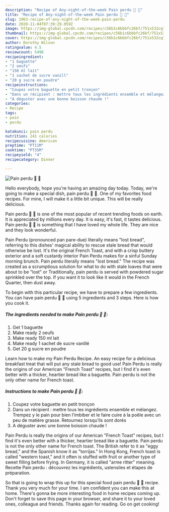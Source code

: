 ```yaml
---
description: "Recipe of Any-night-of-the-week Pain perdu 🥖 🤶"
title: "Recipe of Any-night-of-the-week Pain perdu 🥖 🤶"
slug: 1963-recipe-of-any-night-of-the-week-pain-perdu
date: 2020-11-04T07:39:29.059Z
image: https://img-global.cpcdn.com/recipes/c56b1c6bbbfc26bf/751x532cq70/pain-perdu-🥖-🤶-photo-principale-de-la-recette.jpg
thumbnail: https://img-global.cpcdn.com/recipes/c56b1c6bbbfc26bf/751x532cq70/pain-perdu-🥖-🤶-photo-principale-de-la-recette.jpg
cover: https://img-global.cpcdn.com/recipes/c56b1c6bbbfc26bf/751x532cq70/pain-perdu-🥖-🤶-photo-principale-de-la-recette.jpg
author: Dorothy Wilson
ratingvalue: 4.5
reviewcount: 5498
recipeingredient:
- "1 baguette"
- "2 oeufs"
- "150 ml lait"
- "1 sachet de sucre vanill"
- "20 g sucre en poudre"
recipeinstructions:
- "Coupez votre baguette en petit tronçon"
- "Dans un récipient : mettre tous les ingrédients ensemble et mélangez. Trempez y le pain pour bien l’imbiber et le faire cuire à la poêle avec un peu de matière grasse. Retournez lorsqu’ils sont dorés"
- "A déguster avec une bonne boisson chaude !"
categories:
- Recipe
tags:
- pain
- perdu

katakunci: pain perdu 
nutrition: 241 calories
recipecuisine: American
preptime: "PT11M"
cooktime: "PT35M"
recipeyield: "4"
recipecategory: Dinner

---
```



![Pain perdu 🥖 🤶](https://img-global.cpcdn.com/recipes/c56b1c6bbbfc26bf/751x532cq70/pain-perdu-🥖-🤶-photo-principale-de-la-recette.jpg)

Hello everybody, hope you're having an amazing day today. Today, we're going to make a special dish, pain perdu 🥖 🤶. One of my favorites food recipes. For mine, I will make it a little bit unique. This will be really delicious.

Pain perdu 🥖 🤶 is one of the most popular of recent trending foods on earth. It is appreciated by millions every day. It is easy, it's fast, it tastes delicious. Pain perdu 🥖 🤶 is something that I have loved my whole life. They are nice and they look wonderful.

Pain Perdu (pronounced pan pare-due) literally means &#34;lost bread&#34;, referring to this dishes&#39; magical ability to rescue stale bread that would otherwise be lost. It&#39;s the original French Toast, and with a crisp buttery exterior and a soft custardy interior Pain Perdu makes for a sinful Sunday morning brunch. Pain perdu literally means &#34;lost bread.&#34; The recipe was created as a scrumptious solution for what to do with stale loaves that were about to be &#34;lost&#34; or Traditionally, pain perdu is served with powdered sugar sprinkled over the top. If you want it to look like it would in the French Quarter, then dust away.


To begin with this particular recipe, we have to prepare a few ingredients. You can have pain perdu 🥖 🤶 using 5 ingredients and 3 steps. Here is how you cook it.

<!--inarticleads1-->

##### The ingredients needed to make Pain perdu 🥖 🤶:

1. Get 1 baguette
1. Make ready 2 oeufs
1. Make ready 150 ml lait
1. Make ready 1 sachet de sucre vanillé
1. Get 20 g sucre en poudre


Learn how to make my Pain Perdu Recipe. An easy recipe for a delicious breakfast treat that will put any stale bread to good use! Pain Perdu is really the origins of our American &#34;French Toast&#34; recipes, but I find it&#39;s even better with a thicker, heartier bread like a baguette. Pain perdu is not the only other name for French toast. 

<!--inarticleads2-->

##### Instructions to make Pain perdu 🥖 🤶:

1. Coupez votre baguette en petit tronçon
1. Dans un récipient : mettre tous les ingrédients ensemble et mélangez. Trempez y le pain pour bien l’imbiber et le faire cuire à la poêle avec un peu de matière grasse. Retournez lorsqu’ils sont dorés
1. A déguster avec une bonne boisson chaude !


Pain Perdu is really the origins of our American &#34;French Toast&#34; recipes, but I find it&#39;s even better with a thicker, heartier bread like a baguette. Pain perdu is not the only other name for French toast. The British refer to it as &#34;eggy bread,&#34; and the Spanish know it as &#34;torrijas.&#34; In Hong Kong, French toast is called &#34;western toast,&#34; and it often is stuffed with fruit or another type of sweet filling before frying. In Germany, it is called &#34;arme ritter&#34; meaning. Recette Pain perdu : découvrez les ingrédients, ustensiles et étapes de préparation. 

So that is going to wrap this up for this special food pain perdu 🥖 🤶 recipe. Thank you very much for your time. I am confident you can make this at home. There's gonna be more interesting food in home recipes coming up. Don't forget to save this page in your browser, and share it to your loved ones, colleague and friends. Thanks again for reading. Go on get cooking!
